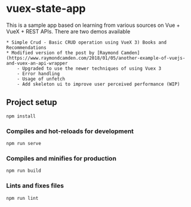 # vuex-state-app

This is a sample app based on learning from various sources on Vue + VueX + REST APIs.
There are two demos available

    * Simple Crud - Basic CRUD operation using VueX 3) Books and Recommendations
    * Modified version of the post by [Raymond Camden](https://www.raymondcamden.com/2018/01/05/another-example-of-vuejs-and-vuex-an-api-wrapper
        - Upgraded to use the newer techniques of using Vuex 3
        - Error handling
        - Usage of unfetch
        - Add skeleton ui to improve user perceived performance (WIP)

## Project setup

```
npm install
```

### Compiles and hot-reloads for development

```
npm run serve
```

### Compiles and minifies for production

```
npm run build
```

### Lints and fixes files

```
npm run lint
```
